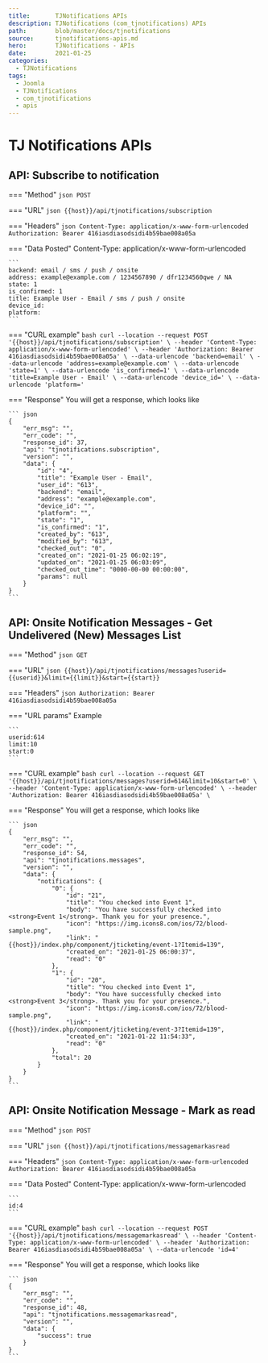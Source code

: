 ```yaml
---
title:       TJNotifications APIs
description: TJNotifications (com_tjnotifications) APIs
path:        blob/master/docs/tjnotifications
source:      tjnotifications-apis.md
hero:        TJNotifications - APIs
date:        2021-01-25
categories:
  - TJNotifications
tags:
  - Joomla
  - TJNotifications
  - com_tjnotifications
  - apis
---
```


# TJ Notifications APIs

## API: Subscribe to notification

=== "Method"
    ``` json
    POST
    ```

=== "URL"
    ``` json
    {{host}}/api/tjnotifications/subscription
    ```

=== "Headers"
    ``` json
    Content-Type: application/x-www-form-urlencoded
    Authorization: Bearer 416iasdiasodsidi4b59bae008a05a
    ```

=== "Data Posted"
    Content-Type: application/x-www-form-urlencoded

    ```
    backend: email / sms / push / onsite
    address: example@example.com / 1234567890 / dfr1234560qwe / NA
    state: 1
    is_confirmed: 1
    title: Example User - Email / sms / push / onsite
    device_id:
    platform:
    ```

=== "CURL example"
    ``` bash
    curl --location --request POST '{{host}}/api/tjnotifications/subscription' \
    --header 'Content-Type: application/x-www-form-urlencoded' \
    --header 'Authorization: Bearer 416iasdiasodsidi4b59bae008a05a' \
    --data-urlencode 'backend=email' \
    --data-urlencode 'address=example@example.com' \
    --data-urlencode 'state=1' \
    --data-urlencode 'is_confirmed=1' \
    --data-urlencode 'title=Example User - Email' \
    --data-urlencode 'device_id=' \
    --data-urlencode 'platform='
    ```

=== "Response"
    You will get a response, which looks like

    ``` json
    {
        "err_msg": "",
        "err_code": "",
        "response_id": 37,
        "api": "tjnotifications.subscription",
        "version": "",
        "data": {
            "id": "4",
            "title": "Example User - Email",
            "user_id": "613",
            "backend": "email",
            "address": "example@example.com",
            "device_id": "",
            "platform": "",
            "state": "1",
            "is_confirmed": "1",
            "created_by": "613",
            "modified_by": "613",
            "checked_out": "0",
            "created_on": "2021-01-25 06:02:19",
            "updated_on": "2021-01-25 06:03:09",
            "checked_out_time": "0000-00-00 00:00:00",
            "params": null
        }
    }
    ```

## API: Onsite Notification Messages - Get Undelivered (New) Messages List

=== "Method"
    ``` json
    GET
    ```

=== "URL"
    ``` json
    {{host}}/api/tjnotifications/messages?userid={{userid}}&limit={{limit}}&start={{start}}
    ```

=== "Headers"
    ``` json
    Authorization: Bearer 416iasdiasodsidi4b59bae008a05a
    ```

=== "URL params"
    Example

    ```
    userid:614
    limit:10
    start:0
    ```

=== "CURL example"
    ``` bash
    curl --location --request GET '{{host}}/api/tjnotifications/messages?userid=614&limit=10&start=0' \
    --header 'Content-Type: application/x-www-form-urlencoded' \
    --header 'Authorization: Bearer 416iasdiasodsidi4b59bae008a05a' \
    ```

=== "Response"
    You will get a response, which looks like

    ``` json
    {
        "err_msg": "",
        "err_code": "",
        "response_id": 54,
        "api": "tjnotifications.messages",
        "version": "",
        "data": {
            "notifications": {
                "0": {
                    "id": "21",
                    "title": "You checked into Event 1",
                    "body": "You have successfully checked into <strong>Event 1</strong>. Thank you for your presence.",
                    "icon": "https://img.icons8.com/ios/72/blood-sample.png",
                    "link": "{{host}}/index.php/component/jticketing/event-1?Itemid=139",
                    "created_on": "2021-01-25 06:00:37",
                    "read": "0"
                },
                "1": {
                    "id": "20",
                    "title": "You checked into Event 1",
                    "body": "You have successfully checked into <strong>Event 3</strong>. Thank you for your presence.",
                    "icon": "https://img.icons8.com/ios/72/blood-sample.png",
                    "link": "{{host}}/index.php/component/jticketing/event-3?Itemid=139",
                    "created_on": "2021-01-22 11:54:33",
                    "read": "0"
                },
                "total": 20
            }
        }
    }
    ```

## API: Onsite Notification Message - Mark as read

=== "Method"
    ``` json
    POST
    ```

=== "URL"
    ``` json
    {{host}}/api/tjnotifications/messagemarkasread
    ```

=== "Headers"
    ``` json
    Content-Type: application/x-www-form-urlencoded
    Authorization: Bearer 416iasdiasodsidi4b59bae008a05a
    ```

=== "Data Posted"
    Content-Type: application/x-www-form-urlencoded

    ```
    id:4
    ```

=== "CURL example"
    ``` bash
    curl --location --request POST '{{host}}/api/tjnotifications/messagemarkasread' \
    --header 'Content-Type: application/x-www-form-urlencoded' \
    --header 'Authorization: Bearer 416iasdiasodsidi4b59bae008a05a' \
    --data-urlencode 'id=4'
    ```

=== "Response"
    You will get a response, which looks like

    ``` json
    {
        "err_msg": "",
        "err_code": "",
        "response_id": 48,
        "api": "tjnotifications.messagemarkasread",
        "version": "",
        "data": {
            "success": true
        }
    }
    ```